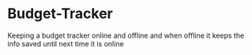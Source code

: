 # Budget-Tracker
Keeping a budget tracker online and offline and when offline it keeps the info saved until next time it is online
